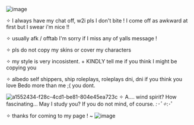 ![image](https://github.com/user-attachments/assets/2cc22672-bd08-489e-bc66-76ce16c712a8)

✧ I always have my chat off, w2i pls I don't bite ! I come off as awkward at first but I swear i'm nice !!

✧ usually afk / offtab I'm sorry if I miss any of yalls message !

✧ pls do not copy my skins or cover my characters 

✧ my style is very incosistent. + KINDLY tell me if you think I might be copying you

✧ albedo self shippers, ship roleplays, roleplays dni, dni if you think you love Bedo more than me ;( you dont.

![a1552434-f28c-4cd1-be81-804e45ea723c](https://github.com/user-attachments/assets/214ba23d-4818-4ba4-b2b8-633cd8ff32c9)
✧ A.... wind spirit? How fascinating... May I study you? If you do not mind, of course. *:･ﾟ✧*:･ﾟ

✧ thanks for coming to my page ! ~
 ![image](https://github.com/user-attachments/assets/4a8a05fb-7f75-415a-95df-790a4048b7a5)


<!--
**Destbedo/destbedo** is a ✨ _special_ ✨ repository because its `README.md` (this file) appears on your GitHub profile.

Here are some ideas to get you started:

- 🔭 I’m currently working on ...
- 🌱 I’m currently learning ...
- 👯 I’m looking to collaborate on ...
- 🤔 I’m looking for help with ...
- 💬 Ask me about ...
- 📫 How to reach me: ...
- 😄 Pronouns: ...
- ⚡ Fun fact: ...
-->

